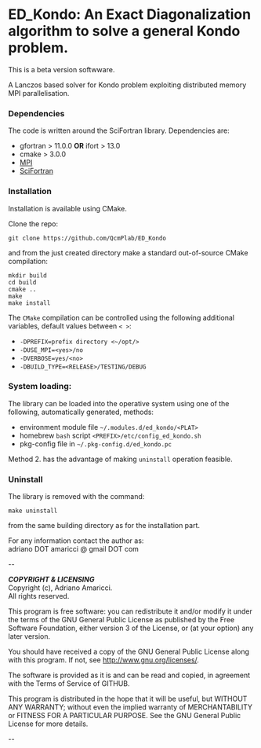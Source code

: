 # ED_Kondo: An Exact Diagonalization algorithm to solve a general Kondo problem. 

This is a beta version softwware.

A Lanczos based solver for Kondo problem exploiting distributed memory MPI parallelisation. 

### Dependencies

The code is written around the SciFortran library. Dependencies are:   

* gfortran > 11.0.0 **OR** ifort  > 13.0
* cmake > 3.0.0    
* [MPI](https://github.com/open-mpi/ompi)
* [SciFortran](https://github.com/QcmPlab/SciFortran)


### Installation
Installation is  available using CMake.    

Clone the repo:

`git clone https://github.com/QcmPlab/ED_Kondo`

and from the just created directory make a standard out-of-source CMake compilation:

`mkdir build`  
 `cd build`  
`cmake ..`     
`make`     
`make install`   

The `CMake` compilation can be controlled using the following additional variables, default values between `< >`:   

* `-DPREFIX=prefix directory <~/opt/>` 
* `-DUSE_MPI=<yes>/no`  
* `-DVERBOSE=yes/<no> `  
* `-DBUILD_TYPE=<RELEASE>/TESTING/DEBUG`  

### System loading: 

The library can be loaded into the operative system using one of the following, automatically generated, methods:    

* environment module file `~/.modules.d/ed_kondo/<PLAT>`  
* homebrew `bash` script `<PREFIX>/etc/config_ed_kondo.sh`
* pkg-config file in `~/.pkg-config.d/ed_kondo.pc`


Method 2. has the advantage of making `uninstall` operation feasible. 

### Uninstall

The library is removed with the command:

`make uninstall`

from the same building directory as for the installation part. 



For any information contact the author as:  
adriano DOT amaricci @ gmail DOT com

--

***COPYRIGHT & LICENSING***  
Copyright  (c), Adriano Amaricci.  
All rights reserved. 

This program is free software: you can redistribute it and/or modify
it under the terms of the GNU General Public License as published by
the Free Software Foundation, either version 3 of the License, or
(at your option) any later version.

You should have received a copy of the GNU General Public License
along with this program.  If not, see <http://www.gnu.org/licenses/>.

The software is provided as it is and can be read and copied, in agreement with 
the Terms of Service of GITHUB. 

This program is distributed in the hope that it will be useful,
but WITHOUT ANY WARRANTY; without even the implied warranty of
MERCHANTABILITY or FITNESS FOR A PARTICULAR PURPOSE.  See the
GNU General Public License for more details.

--



